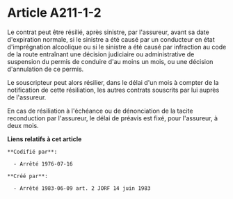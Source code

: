 # Article A211-1-2

Le contrat peut être résilié, après sinistre, par l'assureur, avant sa date d'expiration normale, si le sinistre a été causé
par un conducteur en état d'imprégnation alcoolique ou si le sinistre a été causé par infraction au code de la route
entraînant une décision judiciaire ou administrative de suspension du permis de conduire d'au moins un mois, ou une décision
d'annulation de ce permis.

Le souscripteur peut alors résilier, dans le délai d'un mois à compter de la notification de cette résiliation, les autres
contrats souscrits par lui auprès de l'assureur.

En cas de résiliation à l'échéance ou de dénonciation de la tacite reconduction par l'assureur, le délai de préavis est fixé,
pour l'assureur, à deux mois.

**Liens relatifs à cet article**

	**Codifié par**:

	  - Arrêté 1976-07-16

	**Créé par**:

	  - Arrêté 1983-06-09 art. 2 JORF 14 juin 1983
